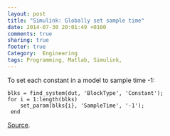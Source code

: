 ```yaml
---
layout: post
title: "Simulink: Globally set sample time"
date: 2014-07-30 20:01:49 +0100
comments: true
sharing: true
footer: true
Category:  Engineering
tags: Programming, Matlab, Simulink,
---
```


To set each constant in a model to sample time -1:

    blks = find_system(dut, 'BlockType', 'Constant');
    for i = 1:length(blks)
        set_param(blks{i}, 'SampleTime', '-1');
     end


[Source](http://www.mathworks.co.uk/help/hdlcoder/ug/resource-sharing.html#btg_5ht-1).
